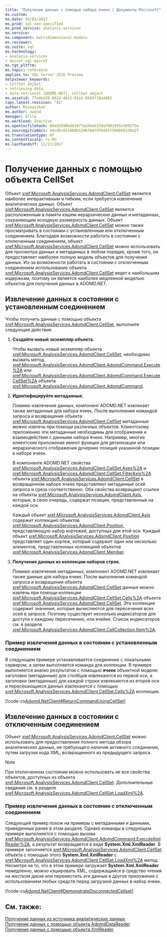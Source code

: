 ```yaml
---
title: "Получение данных с помощью набора ячеек | Документы Microsoft"
ms.custom: 
ms.date: 03/03/2017
ms.prod: sql-non-specified
ms.prod_service: analysis-services
ms.service: 
ms.component: multidimensional-models
ms.reviewer: 
ms.suite: sql
ms.technology:
- analysis-services
- docset-sql-devref
ms.tgt_pltfrm: 
ms.topic: reference
applies_to: SQL Server 2016 Preview
helpviewer_keywords:
- CellSet object
- retrieving data
- data retrieval [ADOMD.NET], CellSet object
ms.assetid: 77e4ee58-882d-4012-91a3-0565f18a4882
caps.latest.revision: "41"
author: Minewiskan
ms.author: owend
manager: kfile
ms.workload: Inactive
ms.openlocfilehash: 60ed3598bd03977ae56eb159afd01955e109275e
ms.sourcegitcommit: 44cd5c651488b5296fb679f6d43f50d068339a27
ms.translationtype: HT
ms.contentlocale: ru-RU
ms.lasthandoff: 11/17/2017
---
```

# <a name="retrieving-data-using-the-cellset"></a>Получение данных с помощью объекта CellSet
  Объект <xref:Microsoft.AnalysisServices.AdomdClient.CellSet> является наиболее интерактивным и гибким, если требуется извлечение аналитических данных. Объект <xref:Microsoft.AnalysisServices.AdomdClient.CellSet> является расположенным в памяти кэшем иерархических данных и метаданных, сохраняющим исходную размерность данных. Объект <xref:Microsoft.AnalysisServices.AdomdClient.CellSet> можно также просматривать в состоянии с установленным или отключенным соединением. Благодаря возможности работать в состоянии с отключенным соединением, объект <xref:Microsoft.AnalysisServices.AdomdClient.CellSet> можно использовать для просмотра данных и метаданных в любом порядке, кроме того, он предоставляет наиболее полную модель объектов для получения данных. Из-за возможности работать в состоянии с отключенным соединением использование объекта <xref:Microsoft.AnalysisServices.AdomdClient.CellSet> ведет к наибольшим издержкам, поэтому он является наиболее медленной моделью объектов для получения данных в ADOMD.NET.  
  
## <a name="retrieving-data-in-a-connected-state"></a>Извлечение данных в состоянии с установленным соединением  
 Чтобы получить данные с помощью объекта <xref:Microsoft.AnalysisServices.AdomdClient.CellSet>, выполните следующие действия.  
  
1.  **Создайте новый экземпляр объекта.**  
  
     Чтобы вызвать новый экземпляр объекта <xref:Microsoft.AnalysisServices.AdomdClient.CellSet>, необходимо вызвать метод <xref:Microsoft.AnalysisServices.AdomdClient.AdomdCommand.Execute%2A> или <xref:Microsoft.AnalysisServices.AdomdClient.AdomdCommand.ExecuteCellSet%2A> объекта <xref:Microsoft.AnalysisServices.AdomdClient.AdomdCommand>.  
  
2.  **Идентифицируйте метаданные.**  
  
     Помимо извлечения данных, компонент ADOMD.NET извлекает также метаданные для набора ячеек. После выполнения командой запроса и возвращения объекта <xref:Microsoft.AnalysisServices.AdomdClient.CellSet> метаданные можно извлечь при помощи различных объектов. Клиентскому приложению эти метаданные необходимы для отображения и взаимодействия с данными набора ячеек. Например, многие клиентские приложения имеют функции для детализации или иерархического отображения дочерних позиций указанной позиции в наборе ячеек.  
  
     В компоненте ADOMD.NET свойства <xref:Microsoft.AnalysisServices.AdomdClient.CellSet.Axes%2A> и <xref:Microsoft.AnalysisServices.AdomdClient.CellSet.FilterAxis%2A> объекта <xref:Microsoft.AnalysisServices.AdomdClient.CellSet> в возвращенном наборе ячеек представляют метаданные осей запроса и среза соответственно. Оба свойства возвращают ссылки на объекты <xref:Microsoft.AnalysisServices.AdomdClient.Axis>, которые, в свою очередь, содержат позиции, представленные на каждой оси.  
  
     Каждый объект <xref:Microsoft.AnalysisServices.AdomdClient.Axis> содержит коллекцию объектов <xref:Microsoft.AnalysisServices.AdomdClient.Position>, представляющую набор кортежей, доступных для этой оси. Каждый объект <xref:Microsoft.AnalysisServices.AdomdClient.Position> представляет один кортеж, который содержит один или несколько элементов, представленных коллекцией объектов <xref:Microsoft.AnalysisServices.AdomdClient.Member>.  
  
3.  **Получение данных из коллекции наборов строк.**  
  
     Помимо извлечения метаданных, компонент ADOMD.NET извлекает также данные для набора ячеек. После выполнения командой запроса и возвращения объекта <xref:Microsoft.AnalysisServices.AdomdClient.CellSet> данные можно извлечь при помощи коллекции <xref:Microsoft.AnalysisServices.AdomdClient.CellSet.Cells%2A> объекта <xref:Microsoft.AnalysisServices.AdomdClient.CellSet>. Эта коллекция содержит значения, которые вычисляются для пересечения всех осей в запросе. Поэтому существует несколько индексаторов для доступа к каждому пересечению, или ячейке. Список индексаторов см. в разделе <xref:Microsoft.AnalysisServices.AdomdClient.CellCollection.Item%2A>.  
  
### <a name="example-of-retrieving-data-in-a-connected-state"></a>Пример извлечения данных в состоянии с установленным соединением  
 В следующем примере устанавливается соединение с локальными сервером, а затем выполняется команда для коллекции. В примере выполняется анализ результатов с помощью **ячеек** объектной модели: заголовки (метаданные) для столбцов извлекаются из первой оси, а заголовки (метаданные) для каждой строки извлекаются из второй оси и пересекающиеся данных извлекаются с помощью <xref:Microsoft.AnalysisServices.AdomdClient.CellSet.Cells%2A> коллекции.  
  
 [!code-cs[Adomd.NetClient#ReturnCommandUsingCellSet](../../analysis-services/multidimensional-models-adomd-net-client/codesnippet/csharp/retrieving-data-using-th_0_1.cs)]  
  
## <a name="retrieving-data-in-a-disconnected-state"></a>Извлечение данных в состоянии с отключенным соединением  
 Объект <xref:Microsoft.AnalysisServices.AdomdClient.CellSet> можно использовать для предоставления полного метода обзора аналитических данных, не требующего наличия активного соединения, путем загрузки кода XML, возвращенного из предыдущего запроса.  
  
> [!NOTE]  
>  При отключенном состоянии можно использовать не все свойства объектов, доступных из объекта <xref:Microsoft.AnalysisServices.AdomdClient.CellSet>. Дополнительные сведения см. в разделе <xref:Microsoft.AnalysisServices.AdomdClient.CellSet.LoadXml%2A>.  
  
### <a name="example-of-retrieving-data-in-a-disconnected-state"></a>Пример извлечения данных в состоянии с отключенным соединением  
 Следующий пример похож на примеры с метаданными и данными, приведенные ранее в этом разделе. Однако команды в следующем примере выполняется с помощью вызова <xref:Microsoft.AnalysisServices.AdomdClient.AdomdCommand.ExecuteXmlReader%2A>, а результат возвращается в виде **System.Xml.XmlReader**. В примере заполняется <xref:Microsoft.AnalysisServices.AdomdClient.CellSet> объекта с помощью этого **System.Xml.XmlReader** с <xref:Microsoft.AnalysisServices.AdomdClient.CellSet.LoadXml%2A> метод. Несмотря на то, что в этом примере загружает **System.Xml.XmlReader** немедленно, можно кэшировать XML, содержащийся в средство чтения на жестком диске или переместить эти данные в другое приложение с использованием любых средств перед загрузкой данных в набор ячеек.  
  
 [!code-cs[Adomd.NetClient#DemonstrateDisconnectedCellset](../../analysis-services/multidimensional-models-adomd-net-client/codesnippet/csharp/retrieving-data-using-th_0_2.cs)]  
  
## <a name="see-also"></a>См. также:  
 [Получение данных из источника аналитических данных](../../analysis-services/multidimensional-models-adomd-net-client/retrieving-data-from-an-analytical-data-source.md)   
 [Получение данных с помощью объекта AdomdDataReader](../../analysis-services/multidimensional-models-adomd-net-client/retrieving-data-using-the-adomddatareader.md)   
 [Получение данных с помощью объекта XmlReader](../../analysis-services/multidimensional-models-adomd-net-client/retrieving-data-using-the-xmlreader.md)  
  
  
